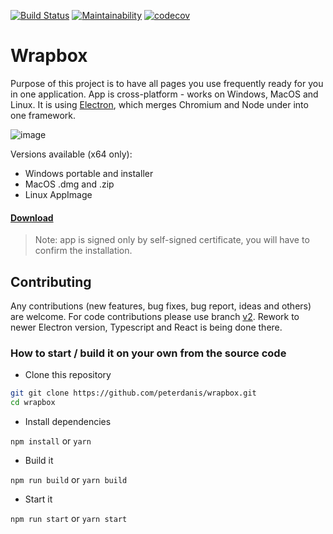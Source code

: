 [![Build Status](https://dev.azure.com/peterdanis/wrapbox/_apis/build/status/wrapbox-ci?branchName=master)](https://dev.azure.com/peterdanis/wrapbox/_build/latest?definitionId=5)
[![Maintainability](https://api.codeclimate.com/v1/badges/0746b7ce5b2c1fe231de/maintainability)](https://codeclimate.com/github/peterdanis/wrapbox/maintainability)
[![codecov](https://codecov.io/gh/peterdanis/wrapbox/branch/master/graph/badge.svg)](https://codecov.io/gh/peterdanis/wrapbox)

# Wrapbox

Purpose of this project is to have all pages you use frequently ready for you in one application. App is cross-platform - works on Windows, MacOS and Linux. It is using [Electron](https://www.electronjs.org/), which merges Chromium and Node under into one framework.

![image](https://res.cloudinary.com/d3/image/upload/v1580457966/wrapbox_jd6uyg.png)

Versions available (x64 only):
- Windows portable and installer 
- MacOS .dmg and .zip
- Linux AppImage

#### [Download](https://github.com/peterdanis/wrapbox/releases/latest)

 > Note: app is signed only by self-signed certificate, you will have to confirm the installation.

## Contributing

Any contributions (new features, bug fixes, bug report, ideas and others) are welcome. For code contributions please use branch [v2](https://github.com/peterdanis/wrapbox/tree/v2). Rework to newer Electron version, Typescript and React is being done there.

### How to start / build it on your own from the source code

- Clone this repository

```bash
git git clone https://github.com/peterdanis/wrapbox.git
cd wrapbox
```

- Install dependencies

`npm install` or `yarn`

- Build it

`npm run build` or `yarn build`

- Start it

`npm run start` or `yarn start`
